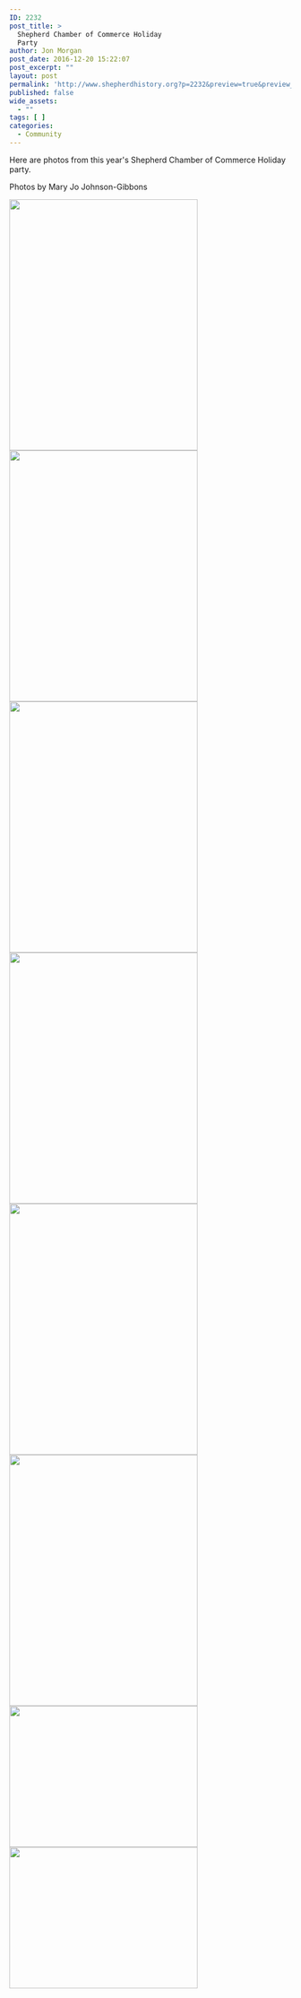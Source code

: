 ```yaml
---
ID: 2232
post_title: >
  Shepherd Chamber of Commerce Holiday
  Party
author: Jon Morgan
post_date: 2016-12-20 15:22:07
post_excerpt: ""
layout: post
permalink: 'http://www.shepherdhistory.org?p=2232&preview=true&preview_id=2232'
published: false
wide_assets:
  - ""
tags: [ ]
categories:
  - Community
---
```

Here are photos from this year's Shepherd Chamber of Commerce Holiday party.

Photos by Mary Jo Johnson-Gibbons

<img class="alignnone wp-image-2233 size-medium" src="http://www.shepherdhistory.org/wp-content/uploads/2016/12/IMG_3082-1-e1482265577937-336x448.jpg" width="336" height="448" /> <img class="alignnone wp-image-2234 size-medium" src="http://www.shepherdhistory.org/wp-content/uploads/2016/12/IMG_3087-1-e1482265619346-336x448.jpg" width="336" height="448" /> <img class="alignnone wp-image-2235 size-medium" src="http://www.shepherdhistory.org/wp-content/uploads/2016/12/IMG_3089-1-e1482265680339-336x448.jpg" width="336" height="448" /> <img class="alignnone wp-image-2236 size-medium" src="http://www.shepherdhistory.org/wp-content/uploads/2016/12/IMG_3091-1-e1482265753812-336x448.jpg" width="336" height="448" /> <img class="alignnone wp-image-2237 size-medium" src="http://www.shepherdhistory.org/wp-content/uploads/2016/12/IMG_3096-e1482266741690-336x448.jpg" width="336" height="448" /> <img class="alignnone wp-image-2238 size-medium" src="http://www.shepherdhistory.org/wp-content/uploads/2016/12/IMG_3098-1-e1482265961781-336x448.jpg" width="336" height="448" /> <img class="alignnone size-medium wp-image-2239" src="http://www.shepherdhistory.org/wp-content/uploads/2016/12/IMG_3099-1-336x252.jpg" alt="" width="336" height="252" /> <img class="alignnone size-medium wp-image-2240" src="http://www.shepherdhistory.org/wp-content/uploads/2016/12/IMG_3100-1-336x252.jpg" alt="" width="336" height="252" />